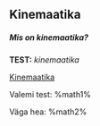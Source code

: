 ## Kinemaatika

##### Mis on kinemaatika?

**TEST:** _kinemaatika_

[Kinemaatika](https://et.wikipedia.org/wiki/Kinemaatika)

Valemi test: %math1%

Väga hea: %math2%
